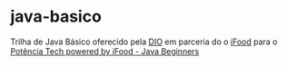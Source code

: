 # java-basico

Trilha de Java Básico oferecido pela <a href="https://www.dio.me/">DIO</a> em parceria do o <a href="https://institucional.ifood.com.br/ifood/">iFood</a> para o <a href="https://web.dio.me/track/20f1afd5-7e98-440b-8680-05b13da63c27" >Potência Tech powered by iFood - Java Beginners</a>
